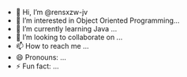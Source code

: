 - 👋 Hi, I’m @rensxzw-jv
- 👀 I’m interested in Object Oriented Programming...
- 🌱 I’m currently learning Java ...
- 💞️ I’m looking to collaborate on ...
- 📫 How to reach me ...
- 😄 Pronouns: ...
- ⚡ Fun fact: ...

<!---
rensxzw-jv/rensxzw-jv is a ✨ special ✨ repository because its `README.md` (this file) appears on your GitHub profile.
You can click the Preview link to take a look at your changes.
--->
